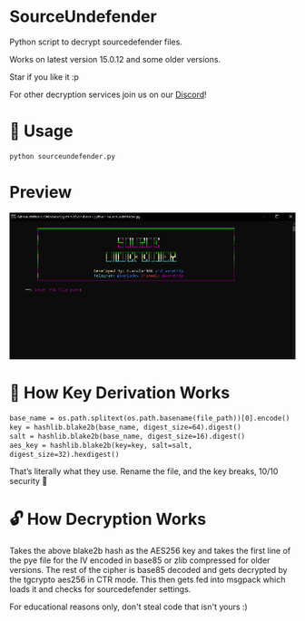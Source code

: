 # SourceUndefender
Python script to decrypt sourcedefender files.

Works on latest version 15.0.12 and some older versions.

Star if you like it :p

For other decryption services join us on our [Discord](https://discord.gg/N9CEjF6ArT)!

# 🧷 Usage
```
python sourceundefender.py
```
# Preview
<div align="center">
  <img src="cli.png" alt="slice" title="slice">
</div>


# 🔑 How Key Derivation Works
```
base_name = os.path.splitext(os.path.basename(file_path))[0].encode()
key = hashlib.blake2b(base_name, digest_size=64).digest()
salt = hashlib.blake2b(base_name, digest_size=16).digest()
aes_key = hashlib.blake2b(key=key, salt=salt, digest_size=32).hexdigest()
```
That’s literally what they use.
Rename the file, and the key breaks, 10/10 security 🥴

# 🔓 How Decryption Works

Takes the above blake2b hash as the AES256 key and takes the first line of the pye file for the IV encoded in base85 or zlib compressed for older versions.
The rest of the cipher is base85 decoded and gets decrypted by the tgcrypto aes256 in CTR mode. This then gets fed into msgpack which loads it and checks for sourcedefender settings.



For educational reasons only, don't steal code that isn't yours :)
